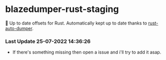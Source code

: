 # blazedumper-rust-staging

🚀 Up to date offsets for Rust. Automatically kept up to date thanks to [rust-auto-dumper](https://github.com/Akandesh/rust-auto-dumper).


### Last Update 25-07-2022 14:36:26
- If there's something missing then open a issue and i'll try to add it asap.
